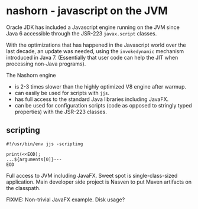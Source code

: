 nashorn - javascript on the JVM
===

Oracle JDK has included a Javascript engine running on the JVM
since Java 6 accessible through the JSR-223 `javax.script` classes.

With the optimizations that has happened in the Javascript world over 
the last decade, an update was needed, using the `invokedynamic` mechanism
introduced in Java 7.  (Essentially that user code can help the JIT 
when processing non-Java programs).

The Nashorn engine 

* is 2-3 times slower than the highly optimized V8 engine after warmup.
* can easily be used for scripts with `jjs`.
* has full access to the standard Java libraries including JavaFX.
* can be used for configuration scripts (code as opposed to stringly typed properties) 
with the JSR-223 classes.


scripting
---

    #!/usr/bin/env jjs -scripting

    print(<<EOD);
    ...${arguments[0]}---
    EOD

Full access to JVM including JavaFX.  Sweet spot is single-class-sized 
application.  Main developer side project is Nasven to put Maven artifacts 
on the classpath.

FIXME:  Non-trivial JavaFX example.  Disk usage?